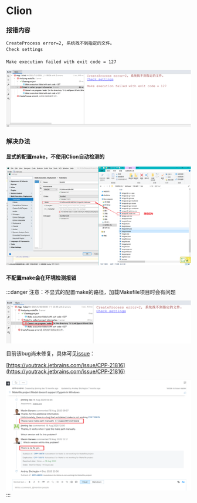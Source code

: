 # Clion

### 报错内容
```bash
CreateProcess error=2, 系统找不到指定的文件。
Check settings

Make execution failed with exit code = 127
```
![image.png](./img/1625099939108-e5488c1a-b8b6-4018-aa83-d64cbbff786d.png)

### 解决办法
#### 显式的配置make，不使用Clion自动检测的
![image.png](./img/1569403403793-260f3f93-3d1a-48db-a8cf-b69ac135af82.png)

#### 不配置make会在环境检测报错
:::danger
注意：不显式的配置make的路径，加载Makefile项目时会有问题

![image.png](./img/1625032221097-aee46744-319e-46c0-ae70-c5c8e6a85ba2.png)

目前该bug尚未修复，具体可见[issue](https://youtrack.jetbrains.com/issue/CPP-21816)：

[https://youtrack.jetbrains.com/issue/CPP-21816](https://youtrack.jetbrains.com/issue/CPP-21816)

![image.png](./img/1625032345413-211b6b8c-117a-4f0a-9d39-f435e03490d6.png)
:::
